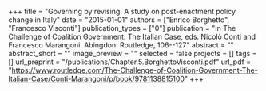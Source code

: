 +++
title = "Governing by revising. A study on post-enactment policy change in Italy"
date = "2015-01-01"
authors = ["Enrico Borghetto", "Francesco Visconti"]
publication_types = ["0"]
publication = "In The Challenge of Coalition Government: The Italian Case, eds. Nicolò Conti and Francesco Marangoni. Abingdon: Routledge, 106--127"
abstract = ""
abstract_short = ""
image_preview = ""
selected = false
projects = []
tags = []
url_preprint = "/publications/Chapter.5.BorghettoVisconti.pdf"
url_pdf = "https://www.routledge.com/The-Challenge-of-Coalition-Government-The-Italian-Case/Conti-Marangoni/p/book/9781138815100"
+++
